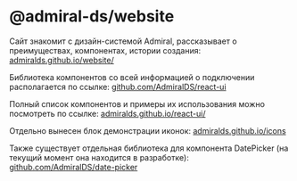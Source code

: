 # @admiral-ds/website

Сайт знакомит с дизайн-системой Admiral, рассказывает о преимуществах, компонентах, истории создания:
[admiralds.github.io/website/](https://admiralds.github.io/website/#ds-info)

Библиотека компонентов со всей информацией о подключении располагается по ссылке:
[github.com/AdmiralDS/react-ui](https://github.com/AdmiralDS/react-ui)

Полный список компонентов и примеры их использования можно посмотреть по ссылке:
[admiralds.github.io/react-ui/](https://admiralds.github.io/react-ui/?path=/docs/admiral-2-1-atoms-checkbox--docs)

Отдельно вынесен блок демонстрации иконок:
[admiralds.github.io/icons](https://admiralds.github.io/icons/?path=/story/icons-icons--icons)

Также существует отдельная библиотека для компонента DatePicker (на текущий момент она находится в разработке):
[github.com/AdmiralDS/date-picker](https://github.com/AdmiralDS/date-picker)


